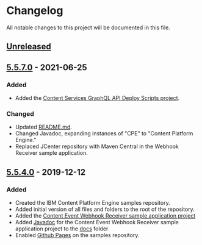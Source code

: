# Changelog

All notable changes to this project will be documented in this file.

## [Unreleased]


## [5.5.7.0] - 2021-06-25

### Added
- Added the [Content Services GraphQL API Deploy Scripts project](CSGraphQLAPIDeployScripts).

### Changed
- Updated [README.md](ContentEventWebhookReceiver/README.md).
- Changed Javadoc, expanding instances of "CPE" to "Content Platform Engine."
- Replaced JCenter repository with Maven Central in the Webhook Receiver sample application.


## [5.5.4.0] - 2019-12-12

### Added
- Created the IBM Content Platform Engine samples repository.
- Added initial version of all files and folders to the root of the repository.
- Added the [Content Event Webhook Receiver sample application project](ContentEventWebhookReceiver)
- Added [Javadoc](https://ibm-ecm.github.io/ibm-content-platform-engine-samples/ContentEventWebhookReceiver/) for the Content Event Webhook Receiver sample application project to the [docs](docs) folder
- Enabled [Github Pages](https://pages.github.com/) on the samples repository.

[unreleased]: https://github.com/ibm-ecm/ibm-content-platform-engine-samples/compare/v5.5.7.0...HEAD
[5.5.7.0]: https://github.com/ibm-ecm/ibm-content-platform-engine-samples/releases/tag/v5.5.7.0
[5.5.4.0]: https://github.com/ibm-ecm/ibm-content-platform-engine-samples/releases/tag/v5.5.4.0
